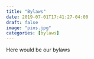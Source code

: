 ```yaml
---
title: "Bylaws"
date: 2019-07-01T17:41:27-04:00
draft: false
image: "pins.jpg"
categories: [bylaws]
---
```

Here would be our bylaws